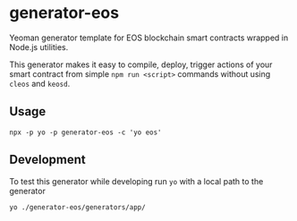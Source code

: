 # generator-eos

Yeoman generator template for EOS blockchain smart contracts wrapped in Node.js utilities.

This generator makes it easy to compile, deploy, trigger actions of your smart contract from simple `npm run <script>` commands without using `cleos` and `keosd`.

## Usage

```
npx -p yo -p generator-eos -c 'yo eos'
```

## Development

To test this generator while developing run `yo` with a local path to the generator

```
yo ./generator-eos/generators/app/
```